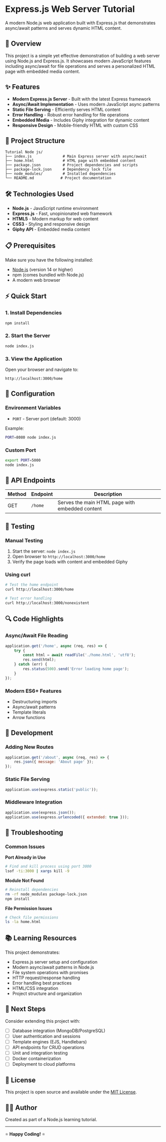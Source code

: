 # Express.js Web Server Tutorial

A modern Node.js web application built with Express.js that demonstrates async/await patterns and serves dynamic HTML content.

## 🚀 Overview

This project is a simple yet effective demonstration of building a web server using Node.js and Express.js. It showcases modern JavaScript features including async/await for file operations and serves a personalized HTML page with embedded media content.

## ✨ Features

- **Modern Express.js Server** - Built with the latest Express framework
- **Async/Await Implementation** - Uses modern JavaScript async patterns
- **Static File Serving** - Efficiently serves HTML content
- **Error Handling** - Robust error handling for file operations
- **Embedded Media** - Includes Giphy integration for dynamic content
- **Responsive Design** - Mobile-friendly HTML with custom CSS

## 📁 Project Structure

```
Tutorial Node js/
├── index.js              # Main Express server with async/await
├── home.html             # HTML page with embedded content
├── package.json          # Project dependencies and scripts
├── package-lock.json     # Dependency lock file
├── node_modules/         # Installed dependencies
└── README.md            # Project documentation
```

## 🛠️ Technologies Used

- **Node.js** - JavaScript runtime environment
- **Express.js** - Fast, unopinionated web framework
- **HTML5** - Modern markup for web content
- **CSS3** - Styling and responsive design
- **Giphy API** - Embedded media content

## 📋 Prerequisites

Make sure you have the following installed:

- [Node.js](https://nodejs.org/) (version 14 or higher)
- npm (comes bundled with Node.js)
- A modern web browser

## ⚡ Quick Start

### 1. Install Dependencies
```bash
npm install
```

### 2. Start the Server
```bash
node index.js
```

### 3. View the Application
Open your browser and navigate to:
```
http://localhost:3000/home
```

## 🔧 Configuration

### Environment Variables
- `PORT` - Server port (default: 3000)

Example:
```bash
PORT=8080 node index.js
```

### Custom Port
```bash
export PORT=5000
node index.js
```

## 📡 API Endpoints

| Method | Endpoint | Description |
|--------|----------|-------------|
| GET    | `/home`  | Serves the main HTML page with embedded content |

## 🧪 Testing

### Manual Testing
1. Start the server: `node index.js`
2. Open browser to `http://localhost:3000/home`
3. Verify the page loads with content and embedded Giphy

### Using curl
```bash
# Test the home endpoint
curl http://localhost:3000/home

# Test error handling
curl http://localhost:3000/nonexistent
```

## 🔍 Code Highlights

### Async/Await File Reading
```javascript
application.get('/home', async (req, res) => {
    try {
        const html = await readFile('./home.html', 'utf8');
        res.send(html);
    } catch (err) {
        res.status(500).send('Error loading home page');
    }
});
```

### Modern ES6+ Features
- Destructuring imports
- Async/await patterns
- Template literals
- Arrow functions

## 🚧 Development

### Adding New Routes
```javascript
application.get('/about', async (req, res) => {
    res.json({ message: 'About page' });
});
```

### Static File Serving
```javascript
application.use(express.static('public'));
```

### Middleware Integration
```javascript
application.use(express.json());
application.use(express.urlencoded({ extended: true }));
```

## 🐛 Troubleshooting

### Common Issues

**Port Already in Use**
```bash
# Find and kill process using port 3000
lsof -ti:3000 | xargs kill -9
```

**Module Not Found**
```bash
# Reinstall dependencies
rm -rf node_modules package-lock.json
npm install
```

**File Permission Issues**
```bash
# Check file permissions
ls -la home.html
```

## 📚 Learning Resources

This project demonstrates:
- Express.js server setup and configuration
- Modern async/await patterns in Node.js
- File system operations with promises
- HTTP request/response handling
- Error handling best practices
- HTML/CSS integration
- Project structure and organization

## 🎯 Next Steps

Consider extending this project with:
- [ ] Database integration (MongoDB/PostgreSQL)
- [ ] User authentication and sessions
- [ ] Template engines (EJS, Handlebars)
- [ ] API endpoints for CRUD operations
- [ ] Unit and integration testing
- [ ] Docker containerization
- [ ] Deployment to cloud platforms

## 📄 License

This project is open source and available under the [MIT License](LICENSE).

## 👨‍💻 Author

Created as part of a Node.js learning tutorial.

---

⭐ **Happy Coding!** ⭐
